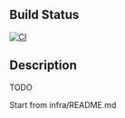 ## Build Status
[![CI](https://github.com/davay/CPSC5830-Team1/actions/workflows/main.yml/badge.svg)](https://github.com/davay/CPSC5830-Team1/actions/workflows/main.yml)

## Description

TODO

Start from infra/README.md
